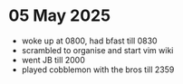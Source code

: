 # 05 May 2025

- woke up at 0800, had bfast till 0830
- scrambled to organise and start vim wiki
- went JB till 2000
- played cobblemon with the bros till 2359
